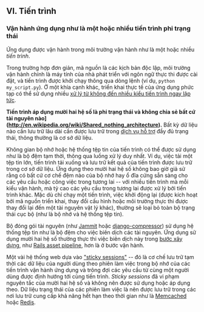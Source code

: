 ## VI. Tiến trình

### Vận hành ứng dụng như là một hoặc nhiều tiến trình phi trạng thái

Ứng dụng được vận hành trong môi trường vận hành như là một hoặc nhiều *tiến trình*.

Trong trường hợp đơn giản, mã nguồn là các kịch bản độc lập, môi trường vận hành chính là máy tính của nhà phát triển với ngôn ngữ thực thi được cài đặt, và tiến trình được khởi chạy thông qua dòng lệnh (ví dụ, `python my_script.py`). Ở một khía cạnh khác, triển khai thực tế của ứng dụng phức tạp có thể sử dụng nhiều [xử lý từ không đến nhiều kiểu tiến trình ngay lập tức](./concurrency).

**Tiến trình áp dụng mười hai hệ số là phi trạng thái và không chia sẻ bất cứ tài nguyên nào](http://en.wikipedia.org/wiki/Shared_nothing_architecture).**  Bất kỳ dữ liệu nào cần lưu trữ lâu dài cần được lưu trữ trong [dịch vụ hỗ trợ](./backing-services) đầy đủ trạng thái, thông thường là cơ sở dữ liệu.

Không gian bộ nhớ hoặc hệ thống tệp tin của tiến trình có thể được sử dụng như là bộ đệm tạm thời, thông qua luồng xử lý duy nhất. Ví dụ, việc tải một tệp tin lớn, tiến trình tải xuống và lưu trữ kết quả của tiến trình được lưu trữ trong cơ sở dữ liệu. Ứng dụng theo mười hai hệ số không bao giờ giả sử rằng có bất cứ cơ chế đệm nào của bộ nhớ hay ổ đĩa cứng sẵn sàng cho các yêu cầu hoặc công việc trong tương lai -- với nhiều tiến trình mà mỗi kiểu vận hành, mà tỷ cao các yêu cầu trong tương lai được xử lý bởi tiến trình khác. Mặc dù chỉ chạy một tiến trình, việc khởi động lại (được kích hoạt bởi mã nguồn triển khai, thay đổi cấu hình hoặc môi trường thực thi được thay đổi lại đến một tài nguyên vật lý khác), thường sẽ loại bỏ toàn bộ trạng thái cục bộ (như là bộ nhớ và hệ thống tệp tin).

Bộ đóng gói tài nguyên (như [Jammit](http://documentcloud.github.com/jammit/) hoặc [django-compressor](http://django-compressor.readthedocs.org/)) sử dụng hệ thống tệp tin như là bộ đệm cho việc biên dịch các tài nguyên. Ứng dụng sử dụng mười hai hệ số thường thực thi việc biên dịch này trong [bước xây dựng](./build-release-run), như [Rails asset pipeline](http://guides.rubyonrails.org/asset_pipeline.html), hơn là ở bước vận hành.

Một vài hệ thống web dựa vào ["sticky sessions"](http://en.wikipedia.org/wiki/Load_balancing_%28computing%29#Persistence) -- đó là cơ chế lưu trữ tạm thời các dữ liệu của người dùng theo phiên làm việc trong bộ nhớ của các tiến trình vận hành ứng dụng và trông đợi các yêu cầu từ cùng một người dùng được định hướng tới cùng tiến trình. *Sticky sessions* đã vi phạm nguyên tắc của mười hai hệ số và không nên được sử dụng hoặc áp dụng theo. Dữ liệu trạng thái của các phiên làm việc là nên được lưu trữ trong các nơi lưu trữ cung cấp khả năng hết hạn theo thời gian như là [Memcached](http://memcached.org/) hoặc [Redis](http://redis.io/).
